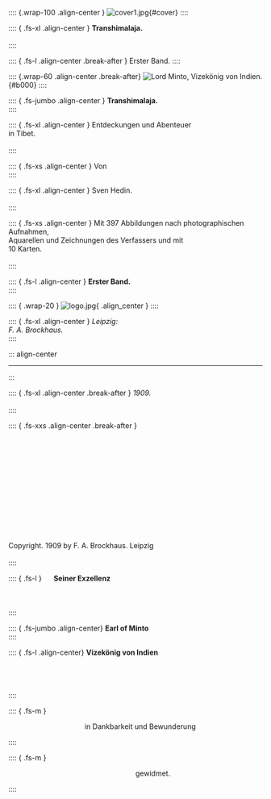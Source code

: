 :::: {.wrap-100 .align-center }
![](cover1.jpg "cover1.jpg"){#cover}
::::

:::: { .fs-xl .align-center }
**Transhimalaja.**<br /><br />
::::

:::: { .fs-l .align-center .break-after }
Erster Band.
::::

:::: {.wrap-60 .align-center .break-after}
![Lord Minto, Vizekönig von Indien.](Transhimalaja_Band_I_0.jpg "Transhimalaja_Band_I_0.jpg"){#b000}
::::

:::: { .fs-jumbo .align-center }
**Transhimalaja.**<br />
::::

:::: { .fs-xl .align-center }
Entdeckungen und Abenteuer<br />
in Tibet.<br /><br />
::::

:::: { .fs-xs .align-center }
Von<br />
::::

:::: { .fs-xl .align-center }
Sven Hedin.<br /><br />
::::

:::: { .fs-xs .align-center }
Mit 397 Abbildungen nach photographischen Aufnahmen,<br />
Aquarellen und Zeichnungen des Verfassers und mit<br />
10 Karten.<br /><br />
::::

:::: { .fs-l .align-center }
**Erster Band.**<br />
::::

:::: { .wrap-20 }
![](logo.jpg "logo.jpg"){ .align_center }
::::

:::: { .fs-xl .align-center }
*Leipzig:*<br />
*F. A. Brockhaus.*<br />
::::

::: align-center
****
:::

:::: { .fs-xl .align-center .break-after }
*1909.*<br /><br />
::::

:::: { .fs-xxs .align-center .break-after }
<br /><br /><br /><br /><br /><br /><br /><br /><br /><br /><br /><br /><br /><br />
Copyright. 1909 by F. A. Brockhaus. Leipzig<br /><br />
::::

:::: { .fs-l }
&nbsp;&nbsp;&nbsp;&nbsp;&nbsp;**Seiner Exzellenz**<br /><br /><br /><br />
::::

:::: { .fs-jumbo .align-center}
**Earl of Minto**<br />
::::

:::: { .fs-l .align-center}
**Vizekönig von Indien**<br /><br /><br /><br /><br />
::::

:::: { .fs-m }
<p style="text-indent:30%;">in Dankbarkeit und Bewunderung</p>
::::

:::: { .fs-m }
<p style="text-indent:50%;">gewidmet.</p>
::::
